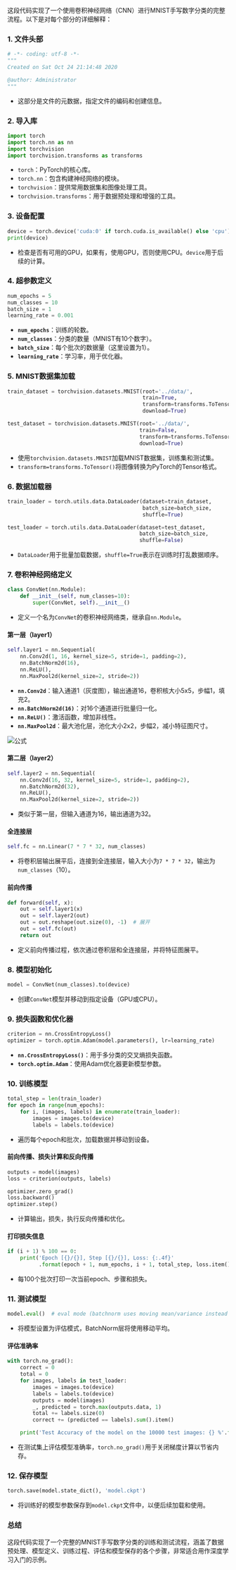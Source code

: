 这段代码实现了一个使用卷积神经网络（CNN）进行MNIST手写数字分类的完整流程。以下是对每个部分的详细解释：

### 1. 文件头部

```python
# -*- coding: utf-8 -*-
"""
Created on Sat Oct 24 21:14:48 2020

@author: Administrator
"""
```
- 这部分是文件的元数据，指定文件的编码和创建信息。

### 2. 导入库

```python
import torch
import torch.nn as nn
import torchvision
import torchvision.transforms as transforms
```
- `torch`：PyTorch的核心库。
- `torch.nn`：包含构建神经网络的模块。
- `torchvision`：提供常用数据集和图像处理工具。
- `torchvision.transforms`：用于数据预处理和增强的工具。

### 3. 设备配置

```python
device = torch.device('cuda:0' if torch.cuda.is_available() else 'cpu')
print(device)
```
- 检查是否有可用的GPU，如果有，使用GPU，否则使用CPU。`device`用于后续的计算。

### 4. 超参数定义

```python
num_epochs = 5
num_classes = 10
batch_size = 1
learning_rate = 0.001
```
- **`num_epochs`**：训练的轮数。
- **`num_classes`**：分类的数量（MNIST有10个数字）。
- **`batch_size`**：每个批次的数据量（这里设置为1）。
- **`learning_rate`**：学习率，用于优化器。

### 5. MNIST数据集加载

```python
train_dataset = torchvision.datasets.MNIST(root='../data/',
                                           train=True,
                                           transform=transforms.ToTensor(),
                                           download=True)

test_dataset = torchvision.datasets.MNIST(root='../data/',
                                          train=False,
                                          transform=transforms.ToTensor(),
                                          download=True)
```
- 使用`torchvision.datasets.MNIST`加载MNIST数据集，训练集和测试集。
- `transform=transforms.ToTensor()`将图像转换为PyTorch的Tensor格式。

### 6. 数据加载器

```python
train_loader = torch.utils.data.DataLoader(dataset=train_dataset,
                                           batch_size=batch_size,
                                           shuffle=True)

test_loader = torch.utils.data.DataLoader(dataset=test_dataset,
                                          batch_size=batch_size,
                                          shuffle=False)
```
- `DataLoader`用于批量加载数据，`shuffle=True`表示在训练时打乱数据顺序。

### 7. 卷积神经网络定义

```python
class ConvNet(nn.Module):
    def __init__(self, num_classes=10):
        super(ConvNet, self).__init__()
```
- 定义一个名为`ConvNet`的卷积神经网络类，继承自`nn.Module`。

#### 第一层（layer1）

```python
self.layer1 = nn.Sequential(
    nn.Conv2d(1, 16, kernel_size=5, stride=1, padding=2),
    nn.BatchNorm2d(16),
    nn.ReLU(),
    nn.MaxPool2d(kernel_size=2, stride=2))
```
- **`nn.Conv2d`**：输入通道1（灰度图），输出通道16，卷积核大小5x5，步幅1，填充2。
- **`nn.BatchNorm2d(16)`**：对16个通道进行批量归一化。
- **`nn.ReLU()`**：激活函数，增加非线性。
- **`nn.MaxPool2d`**：最大池化层，池化大小2x2，步幅2，减小特征图尺寸。
  
![公式](https://latex.codecogs.com/svg.image?\[\text{Output&space;Size}=\left\lfloor\frac{\text{Input&space;Size}&plus;2\times\text{Padding}-\text{Kernel&space;Size}}{\text{Stride}}\right\rfloor&plus;1\])

#### 第二层（layer2）

```python
self.layer2 = nn.Sequential(
    nn.Conv2d(16, 32, kernel_size=5, stride=1, padding=2),
    nn.BatchNorm2d(32),
    nn.ReLU(),
    nn.MaxPool2d(kernel_size=2, stride=2))
```
- 类似于第一层，但输入通道为16，输出通道为32。

#### 全连接层

```python
self.fc = nn.Linear(7 * 7 * 32, num_classes)
```
- 将卷积层输出展平后，连接到全连接层，输入大小为`7 * 7 * 32`，输出为`num_classes`（10）。

#### 前向传播

```python
def forward(self, x):
    out = self.layer1(x)
    out = self.layer2(out)
    out = out.reshape(out.size(0), -1)  # 展开
    out = self.fc(out)
    return out
```
- 定义前向传播过程，依次通过卷积层和全连接层，并将特征图展平。

### 8. 模型初始化

```python
model = ConvNet(num_classes).to(device)
```
- 创建`ConvNet`模型并移动到指定设备（GPU或CPU）。

### 9. 损失函数和优化器

```python
criterion = nn.CrossEntropyLoss()
optimizer = torch.optim.Adam(model.parameters(), lr=learning_rate)
```
- **`nn.CrossEntropyLoss()`**：用于多分类的交叉熵损失函数。
- **`torch.optim.Adam`**：使用Adam优化器更新模型参数。

### 10. 训练模型

```python
total_step = len(train_loader)
for epoch in range(num_epochs):
    for i, (images, labels) in enumerate(train_loader):
        images = images.to(device)
        labels = labels.to(device)
```
- 遍历每个epoch和批次，加载数据并移动到设备。

#### 前向传播、损失计算和反向传播

```python
outputs = model(images)
loss = criterion(outputs, labels)

optimizer.zero_grad()
loss.backward()
optimizer.step()
```
- 计算输出，损失，执行反向传播和优化。

#### 打印损失信息

```python
if (i + 1) % 100 == 0:
    print('Epoch [{}/{}], Step [{}/{}], Loss: {:.4f}'
          .format(epoch + 1, num_epochs, i + 1, total_step, loss.item()))
```
- 每100个批次打印一次当前epoch、步骤和损失。

### 11. 测试模型

```python
model.eval()  # eval mode (batchnorm uses moving mean/variance instead of mini-batch mean/variance)
```
- 将模型设置为评估模式，BatchNorm层将使用移动平均。

#### 评估准确率

```python
with torch.no_grad():
    correct = 0
    total = 0
    for images, labels in test_loader:
        images = images.to(device)
        labels = labels.to(device)
        outputs = model(images)
        _, predicted = torch.max(outputs.data, 1)
        total += labels.size(0)
        correct += (predicted == labels).sum().item()

    print('Test Accuracy of the model on the 10000 test images: {} %'.format(100 * correct / total))
```

- 在测试集上评估模型准确率，`torch.no_grad()`用于关闭梯度计算以节省内存。

### 12. 保存模型

```python
torch.save(model.state_dict(), 'model.ckpt')
```
- 将训练好的模型参数保存到`model.ckpt`文件中，以便后续加载和使用。

### 总结

这段代码实现了一个完整的MNIST手写数字分类的训练和测试流程，涵盖了数据预处理、模型定义、训练过程、评估和模型保存的各个步骤，非常适合用作深度学习入门的示例。